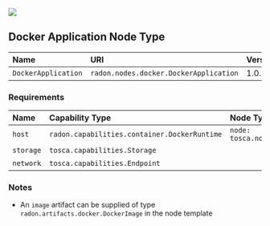 ![](https://img.shields.io/badge/Status:-DEVELOPMENT-red)

## Docker Application Node Type

| Name | URI | Version | Derived From |
|:---- |:--- |:------- |:------------ |
| `DockerApplication` | `radon.nodes.docker.DockerApplication` | 1.0.0 | `tosca.nodes.Container.Application` |

### Requirements

| Name | Capability Type | Node Type Constraint | Relationship Type | Occurrences |
|:---- |:--------------- |:-------------------- |:----------------- |:------------|
| `host` | `radon.capabilities.container.DockerRuntime` | `node: tosca.nodes.Container.Runtime` | `tosca.relationships.HostedOn` | [1, 1] |
| `storage` | `tosca.capabilities.Storage` | | | [0, 1] |
| `network` | `tosca.capabilities.Endpoint` | | | [0, 1] |

### Notes

* An `image` artifact can be supplied of type `radon.artifacts.docker.DockerImage` in the node template
